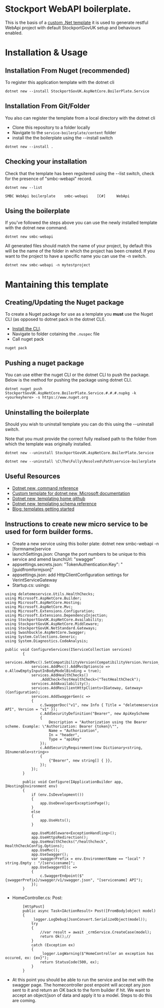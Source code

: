 # Stockport WebAPI boilerplate.

This is the basis of a [custom .Net template](https://docs.microsoft.com/en-gb/dotnet/core/tools/custom-templates) it is used to generate restful WebApi project with default StockportGovUK setup and behaviours enabled.

# Installation & Usage

## Installation From Nuget (recommended)

To register this application template with the dotnet cli 

```
dotnet new --install StockportGovUK.AspNetCore.BoilerPlate.Service
```
## Installation From Git/Folder

You also can register the template from a local directory  with the dotnet cli 

* Clone this repository to a folder locally
* Navigate to the ```service-boilerplate/content``` folder
* install the the boilerplate using the --install switch

```
dotnet new --install .
```

## Checking your installation ##

Check that the template has been regsitered using the --list switch, check for the presence of "smbc-webapi" record.

```
dotnet new --list

SMBC WebApi boilerplate    smbc-webapi    [C#]     WebApi
```

## Using the boilerplate

If you've followed the steps above you can use the newly installed template with the dotnet new command.

```
dotnet new smbc-webapi
```

All generated files should match the name of your project, by default this will be the name of the folder in which the project has been created. If you want to the project to have a specific name you can use the -n switch.

```
dotnet new smbc-webapi -n mytestproject
```


# Mantaining this template

## Creating/Updating the Nuget package
To create a Nuget package for use as a template you __must__ use the Nuget CLI (as opposed to dotnet pack in the dotnet CLI). 

* [Install the CLI](https://docs.microsoft.com/en-us/nuget/install-nuget-client-tools#nugetexe-cli).
* Navigate to folder cotaining the ```.nuspec``` file
* Call nuget pack

``` 
nuget pack
```

## Pushing a nuget package
You can use either the nuget CLI or the dotnet CLI to push the package. Below is the method for pushing the package using dotnet CLI.

```
dotnet nuget push StockportGovUK.AspNetCore.BoilerPlate.Service.#.#.#.nupkg -k <yourkeyhere> -s https://www.nuget.org
```



## Uninstalling the boilerplate
Should you wish to uninstall template you can do this using the --uninstall switch.

Note that you must provide the correct fully realised path to the folder from which the template was originally installed.

```
dotnet new --uninstall StockportGovUK.AspNetCore.BoilerPlate.Service
```

```
dotnet new --uninstall \C\The\Fully\Resolved\Path\service-boilerplate
```

## Useful Resources
* [Dotnet new, command reference](https://docs.microsoft.com/en-us/dotnet/core/tools/dotnet-new?tabs=netcore22)
* [Custom template for dotnet new, Microsoft documentation](https://docs.microsoft.com/en-us/dotnet/core/tools/custom-templates)
* [Dotnet new, templating home github](https://github.com/dotnet/templating)
* [Dotnet new, templating schema reference](https://github.com/dotnet/templating/wiki/Reference-for-template.json)
* [Blog: templates getting started](https://devblogs.microsoft.com/dotnet/how-to-create-your-own-templates-for-dotnet-new/)

## Instructions to create new micro service to be used for form builder forms.
* Create a new service using this boiler plate: dotnet new smbc-webapi -n [formname]service
* launchSettings.json: Change the port numbers to be unique to this service and amend launchUrl: "swagger"
* appsettings.secrets.json:  "TokenAuthentication:Key": "[guidfromformjson]"
* appsettings.json: add HttpClientConfiguration settings for VerintServiceGateway
* Startup.cs: usings:
```
using deletemeservice.Utils.HealthChecks;
using Microsoft.AspNetCore.Builder;
using Microsoft.AspNetCore.Hosting;
using Microsoft.AspNetCore.Mvc;
using Microsoft.Extensions.Configuration;
using Microsoft.Extensions.DependencyInjection;
using StockportGovUK.AspNetCore.Availability;
using StockportGovUK.AspNetCore.Middleware;
using StockportGovUK.NetStandard.Gateways;
using Swashbuckle.AspNetCore.Swagger;
using System.Collections.Generic;
using System.Diagnostics.CodeAnalysis;
```
```
public void ConfigureServices(IServiceCollection services)
        {
            services.AddMvc().SetCompatibilityVersion(CompatibilityVersion.Version_2_2);
            services.AddMvc().AddMvcOptions(o => o.AllowEmptyInputInBodyModelBinding = true);
            services.AddHealthChecks()
                .AddCheck<TestHealthCheck>("TestHealthCheck");
            services.AddAvailability();
            services.AddResilientHttpClients<IGateway, Gateway>(Configuration);
            services.AddSwaggerGen(c =>
            {
                c.SwaggerDoc("v1", new Info { Title = "deletemeservice API", Version = "v1" });
                c.AddSecurityDefinition("Bearer", new ApiKeyScheme
                {
                    Description = "Authorization using the Bearer scheme. Example: \"Authorization: Bearer {token}\"",
                    Name = "Authorization",
                    In = "header",
                    Type = "apiKey"
                });
                c.AddSecurityRequirement(new Dictionary<string, IEnumerable<string>>
                {
                    {"Bearer", new string[] { }},
                });
            });
        }

        public void Configure(IApplicationBuilder app, IHostingEnvironment env)
        {
            if (env.IsDevelopment())
            {
                app.UseDeveloperExceptionPage();
            }
            else
            {
                app.UseHsts();
            }
            
            app.UseMiddleware<ExceptionHandling>();
            app.UseHttpsRedirection();
            app.UseHealthChecks("/healthcheck", HealthCheckConfig.Options);
            app.UseMvc();
            app.UseSwagger();
            var swaggerPrefix = env.EnvironmentName == "local" ? string.Empty : "/[servicename]";
            app.UseSwaggerUI(c =>
            {
                c.SwaggerEndpoint($"{swaggerPrefix}/swagger/v1/swagger.json", "[servicename] API");
            });
        }
```
* HomeController.cs: Post: 
```
        [HttpPost]
        public async Task<IActionResult> Post([FromBody]object model)
        {
            _logger.LogDebug(JsonConvert.SerializeObject(model));
            try
            {
                //var result = await _crmService.CreateCase(model);
                return Ok();//
            }
            catch (Exception ex)
            {
                _logger.LogWarning($"HomeController an exception has occured, ex: {ex}");
                return StatusCode(500, ex);
            }
        }
```
* At this point you should be able to run the service and be met with the swagger page. The homecontroller post enpoint will accept any json sent to it and return an OK back to the form builder if hit. We want to accept an object/json of data and apply it to a model. Steps to do this are coming. 

